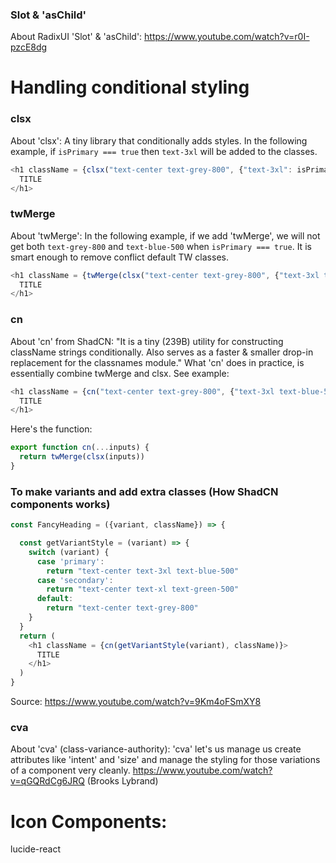 ### Slot & 'asChild'
About RadixUI 'Slot' & 'asChild': https://www.youtube.com/watch?v=r0I-pzcE8dg



# Handling conditional styling
### clsx
About 'clsx': A tiny library that conditionally adds styles. In the following example, if `isPrimary === true` then `text-3xl` will be added to the classes.
```javascript
<h1 className = {clsx("text-center text-grey-800", {"text-3xl": isPrimary})}>
  TITLE
</h1>
```

### twMerge
About 'twMerge': In the following example, if we add 'twMerge', we will not get both `text-grey-800` and `text-blue-500` when `isPrimary === true`. It is smart enough to remove conflict default TW classes.
```javascript
<h1 className = {twMerge(clsx("text-center text-grey-800", {"text-3xl text-blue-500": isPrimary}))}>
  TITLE
</h1>
```

### cn
About 'cn' from ShadCN: "It is a tiny (239B) utility for constructing className strings conditionally. Also serves as a faster & smaller drop-in replacement for the classnames module."
What 'cn' does in practice, is essentially combine twMerge and clsx. See example:
```javascript
<h1 className = {cn("text-center text-grey-800", {"text-3xl text-blue-500": isPrimary})}>
  TITLE
</h1>
```
Here's the function: 
```javascript
export function cn(...inputs) {
  return twMerge(clsx(inputs))
}
```

### To make variants and add extra classes (How ShadCN components works)
```javascript
const FancyHeading = ({variant, className}) => {

  const getVariantStyle = (variant) => {
    switch (variant) {
      case 'primary':
        return "text-center text-3xl text-blue-500"
      case 'secondary':
        return "text-center text-xl text-green-500"
      default:
        return "text-center text-grey-800"
    }
  }
  return (
    <h1 className = {cn(getVariantStyle(variant), className)}>
      TITLE
    </h1>
  )
}
```
Source: https://www.youtube.com/watch?v=9Km4oFSmXY8

### cva
About 'cva' (class-variance-authority):
'cva' let's us manage us create attributes like 'intent' and 'size' and manage the styling for those variations of a component very cleanly.
https://www.youtube.com/watch?v=qGQRdCg6JRQ (Brooks Lybrand)

# Icon Components:
lucide-react

